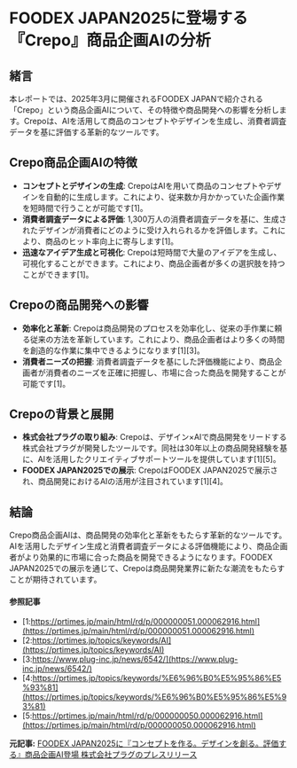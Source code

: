 # FOODEX JAPAN2025に登場する『Crepo』商品企画AIの分析

## 緒言

本レポートでは、2025年3月に開催されるFOODEX JAPANで紹介される「Crepo」という商品企画AIについて、その特徴や商品開発への影響を分析します。Crepoは、AIを活用して商品のコンセプトやデザインを生成し、消費者調査データを基に評価する革新的なツールです。

## Crepo商品企画AIの特徴

- **コンセプトとデザインの生成**: CrepoはAIを用いて商品のコンセプトやデザインを自動的に生成します。これにより、従来数か月かかっていた企画作業を短時間で行うことが可能です[1]。
- **消費者調査データによる評価**: 1,300万人の消費者調査データを基に、生成されたデザインが消費者にどのように受け入れられるかを評価します。これにより、商品のヒット率向上に寄与します[1]。
- **迅速なアイデア生成と可視化**: Crepoは短時間で大量のアイデアを生成し、可視化することができます。これにより、商品企画者が多くの選択肢を持つことができます[1]。

## Crepoの商品開発への影響

- **効率化と革新**: Crepoは商品開発のプロセスを効率化し、従来の手作業に頼る従来の方法を革新しています。これにより、商品企画者はより多くの時間を創造的な作業に集中できるようになります[1][3]。
- **消費者ニーズの把握**: 消費者調査データを基にした評価機能により、商品企画者が消費者のニーズを正確に把握し、市場に合った商品を開発することが可能です[1]。

## Crepoの背景と展開

- **株式会社プラグの取り組み**: Crepoは、デザイン×AIで商品開発をリードする株式会社プラグが開発したツールです。同社は30年以上の商品開発経験を基に、AIを活用したクリエイティブサポートツールを提供しています[1][5]。
- **FOODEX JAPAN2025での展示**: CrepoはFOODEX JAPAN2025で展示され、商品開発におけるAIの活用が注目されています[1][4]。

## 結論

Crepo商品企画AIは、商品開発の効率化と革新をもたらす革新的なツールです。AIを活用したデザイン生成と消費者調査データによる評価機能により、商品企画者がより効果的に市場に合った商品を開発できるようになります。FOODEX JAPAN2025での展示を通じて、Crepoは商品開発業界に新たな潮流をもたらすことが期待されています。

#### 参照記事
- [1:https://prtimes.jp/main/html/rd/p/000000051.000062916.html](https://prtimes.jp/main/html/rd/p/000000051.000062916.html)
- [2:https://prtimes.jp/topics/keywords/AI](https://prtimes.jp/topics/keywords/AI)
- [3:https://www.plug-inc.jp/news/6542/](https://www.plug-inc.jp/news/6542/)
- [4:https://prtimes.jp/topics/keywords/%E6%96%B0%E5%95%86%E5%93%81](https://prtimes.jp/topics/keywords/%E6%96%B0%E5%95%86%E5%93%81)
- [5:https://prtimes.jp/main/html/rd/p/000000050.000062916.html](https://prtimes.jp/main/html/rd/p/000000050.000062916.html)


**元記事:** [FOODEX JAPAN2025に『コンセプトを作る。デザインを創る。評価する』商品企画AI登場 株式会社プラグのプレスリリース](https://prtimes.jp/main/html/rd/p/000000051.000062916.html)